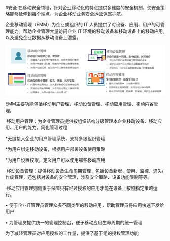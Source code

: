 #安全
在移动安全领域，针对企业移动化的特点提供多维度的安全机制，使安全策略能够延伸到每个端点，为企业移动业务安全运营保驾护航。

企业移动管理（EMM）为企业或组织的 IT 人员提供了对设备、应用、用户的可管理能力。帮助企业管理大量访问企业 IT 环境的移动设备和移动设备上的移动应用,以及避免企业数据从移动设备上泄露。 

![](/assets/4.png)

EMM主要功能包括移动用户管理、移动设备管理、移动应用管理、移动内容管理。



·移动用户管理：为企业管理员提供按组织结构分级管理本企业移动设备、移动应用、用户的能力，简化管理过程

*无缝接入企业的用户管理系统，支持多级组织管理

*为用户绑定移动设备，根据用户部署设备使用策略

*为用户设置权限，定义用户可以使用哪些移动应用



·移动设备管理：提供移动设备生命周期管理，包括设备新增、使用、监控、遗失/作废管理，还包括对设备的安全管理，涉及安全策略、设备功能限制等等。

·移动应用管理则侧重于保障只有经过授权的应用才能在设备上按照指定策略运行。



• 便于企业IT管理员管理众多不同类型的移动应用，帮助管理员将应用快速下发给用户

• 为管理员提供统一的管理控制台，便于移动应用生命周期的统一管理

为了减轻管理员对应用授权的工作量，提供了基于组的授权管理功能 
